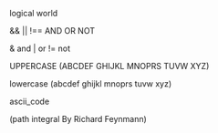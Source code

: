 logical world 

 && || !== AND OR NOT

  & and 
  | or 
  != not 

UPPERCASE (ABCDEF GHIJKL MNOPRS TUVW XYZ)

lowercase (abcdef ghijkl mnoprs tuvw xyz)

ascii_code 

(path integral By Richard Feynmann)
